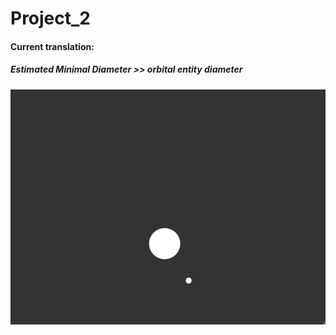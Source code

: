 # Project_2 

#### Current translation:
##### Estimated Minimal Diameter >> orbital entity diameter

![img](img/gif.gif)
